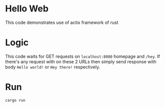 Hello Web
===================
This code demonstrates use of actix framework of rust

# Logic

This code waits for GET requests on `localhost:8080` homepage and `/hey`. If there's any request with on these 2 URLs  then simply send response with body `Hello world!` or `Hey there!` respectively.

# Run

```shell
cargo run
```

